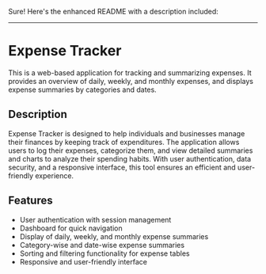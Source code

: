 Sure! Here's the enhanced README with a description included:

---

# Expense Tracker

This is a web-based application for tracking and summarizing expenses. It provides an overview of daily, weekly, and monthly expenses, and displays expense summaries by categories and dates.

## Description

Expense Tracker is designed to help individuals and businesses manage their finances by keeping track of expenditures. The application allows users to log their expenses, categorize them, and view detailed summaries and charts to analyze their spending habits. With user authentication, data security, and a responsive interface, this tool ensures an efficient and user-friendly experience.

## Features

- User authentication with session management
- Dashboard for quick navigation
- Display of daily, weekly, and monthly expense summaries
- Category-wise and date-wise expense summaries
- Sorting and filtering functionality for expense tables
- Responsive and user-friendly interface
